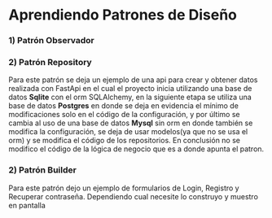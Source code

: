 # Aprendiendo Patrones de Diseño

### 1) Patrón Observador
### 2) Patrón Repository
Para este patrón se deja un ejemplo de una api para crear y obtener datos realizada con FastApi en el cual el proyecto inicia utilizando una base de datos **Sqlite** con el orm SQLAlchemy, en la siguiente etapa se utiliza una base de datos **Postgres** en donde se deja en evidencia el mínimo de modificaciones solo en el código de la configuración, y por último se cambia al uso de una base de datos **Mysql** sin orm en donde también se modifica la configuración, se deja de usar modelos(ya que no se usa el orm) y se modifica el código de los repositorios. En conclusión no se modifico el código de la lógica de negocio que es a donde apunta el patron.


### 2) Patrón Builder
Para este patrón dejo un ejemplo de formularios de Login, Registro y Recuperar contraseña.
Dependiendo cual necesite lo construyo y muestro en pantalla
